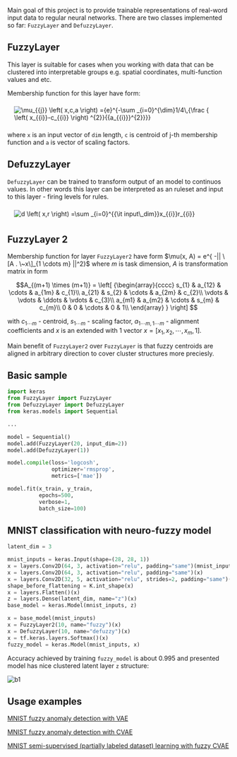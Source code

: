 Main goal of this project is to provide trainable representations of real-word input data to regular neural networks. 
There are two classes implemented so far: `FuzzyLayer` and `DefuzzyLayer`.

## FuzzyLayer

This layer is suitable for cases when you working with data that can be clustered into interpretable  groups e.g. spatial coordinates, multi-function values and etc.

Membership function for this layer have form:

<img id="image" src="http://mathurl.com/ybkw2ohp.png" alt="\mu_{{j}} \left( x,c,a \right) ={e}^{-\sum _{i=0}^{\dim}1/4\,{\frac {
 \left( x_{{i}}-c_{{i}} \right) ^{2}}{{a_{{i}}}^{2}}}}
" style="border: 0; padding: 1ex 2ex 1ex 2ex">

where `x` is an input vector of `dim` length, `c` is centroid of j-th membership function and `a` is vector of scaling factors.

## DefuzzyLayer

`DefuzzyLayer` can be trained to transform output of an model to continuos values. In other words this layer can be interpreted as an ruleset and input to this layer - firing levels for rules. 

<img id="image" src="http://mathurl.com/yabcgzn9.png" alt="d \left( x,r \right) =\sum _{i=0}^{{\it input\_dim}}x_{{i}}r_{{i}}" style="border: 0; padding: 1ex 2ex 1ex 2ex">

## FuzzyLayer 2

Membership function for layer `FuzzyLayer2` have form $\mu(x, A) = e^{ -|| \[A . \~x\]_{1 \cdots m} ||^2}$ where $m$ is task dimension,  $A$ is transformation matrix in form 

```math
A_{(m+1) \times (m+1)} =
  \left[ {\begin{array}{cccc}
    s_{1} & a_{12} & \cdots & a_{1m} & c_{1}\\
    a_{21} & s_{2} & \cdots & a_{2m} & c_{2}\\
    \vdots & \vdots & \ddots & \vdots & c_{3}\\
    a_{m1} & a_{m2} & \cdots & s_{m} & c_{m}\\
    0 & 0 & \cdots & 0 & 1\\
  \end{array} } \right]

```

with $c_{1\cdots m}$ - centroid, 
$s_{1\cdots m}$ - scaling factor, 
$a_{1\cdots m, 1\cdots m}$ - alignment coefficients and 
$x$ is an extended with $1$ vector 
$x = [x_1, x_2, \cdots, x_m, 1]$.

Main benefit of `FuzzyLayer2` over `FuzzyLayer` is that fuzzy centroids are aligned in arbitrary direction to cover cluster structures more preciesly.

## Basic sample

```python
import keras
from FuzzyLayer import FuzzyLayer
from DefuzzyLayer import DefuzzyLayer
from keras.models import Sequential

...

model = Sequential()
model.add(FuzzyLayer(20, input_dim=2))
model.add(DefuzzyLayer(1))

model.compile(loss='logcosh',
              optimizer='rmsprop',
              metrics=['mae'])

model.fit(x_train, y_train,
          epochs=500,
          verbose=1,
          batch_size=100)
```

## MNIST classification with neuro-fuzzy model

```python
latent_dim = 3

mnist_inputs = keras.Input(shape=(28, 28, 1))
x = layers.Conv2D(64, 3, activation="relu", padding="same")(mnist_inputs)
x = layers.Conv2D(64, 3, activation="relu", padding="same")(x)
x = layers.Conv2D(32, 5, activation="relu", strides=2, padding="same")(x)
shape_before_flattening = K.int_shape(x)
x = layers.Flatten()(x)
z = layers.Dense(latent_dim, name="z")(x)
base_model = keras.Model(mnist_inputs, z)

x = base_model(mnist_inputs)
x = FuzzyLayer2(10, name="fuzzy")(x)
x = DefuzzyLayer(10, name="defuzzy")(x)
x = tf.keras.layers.Softmax()(x)
fuzzy_model = keras.Model(mnist_inputs, x)
```

Accuracy achieved by training `fuzzy_model` is about 0.995 and presented model has nice clustered latent layer `z` structure:

![b1](https://user-images.githubusercontent.com/6205671/173923018-b2edecfe-dcab-4da7-83e8-9eb79fd61b36.png)

## Usage examples

[MNIST fuzzy anomaly detection with VAE](https://github.com/kenoma/KerasFuzzy/blob/master/KerasFuzzy/experiments/digit-recognizer-anomaly-detection-fae.ipynb)

[MNIST fuzzy anomaly detection with CVAE](https://github.com/kenoma/KerasFuzzy/blob/master/KerasFuzzy/experiments/digit-recognizer-anomaly-detection.ipynb)

[MNIST semi-supervised (partially labeled dataset) learning with fuzzy CVAE](https://github.com/kenoma/KerasFuzzy/blob/master/KerasFuzzy/experiments/digit-recognizer-semi-supervised.ipynb)


